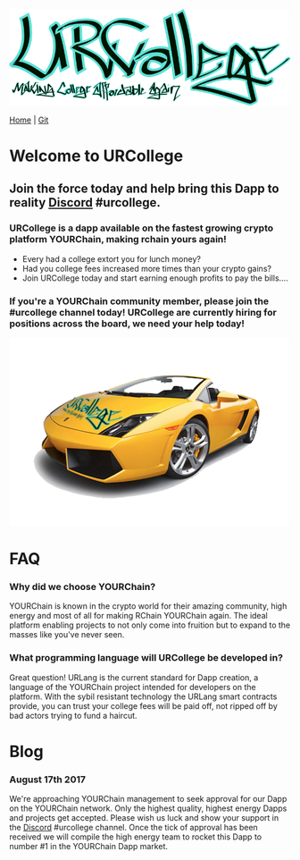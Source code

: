 ![Image](/urcollege1.png) 

[Home](https://urcollege.github.io/urcollege/)   |   [Git](https://github.com/URCOLLEGE/urcollege)

# Welcome to URCollege

## Join the force today and help bring this Dapp to reality [Discord](https://discord.gg/uFf7dx2) #urcollege.
### URCollege is a dapp available on the fastest growing crypto platform YOURChain, making rchain yours again!

- Every had a college extort you for lunch money?
- Had you college fees increased more times than your crypto gains?
- Join URCollege today and start earning enough profits to pay the bills....


### If you're a YOURChain community member, please join the #urcollege channel today! URCollege are currently hiring for positions across the board, we need your help today!


![Image](/lambo.png) 

# FAQ
### Why did we choose YOURChain?
YOURChain is known in the crypto world for their amazing community, high energy and most of all for making RChain YOURChain again. The ideal platform enabling projects to not only come into fruition but to expand to the masses like you've never seen.

### What programming language will URCollege be developed in?
Great question! URLang is the current standard for Dapp creation, a language of the YOURChain project intended for developers on the platform. With the sybil resistant technology the URLang smart contracts provide, you can trust your college fees will be paid off, not ripped off by bad actors trying to fund a haircut.

# Blog

### August 17th 2017
We're approaching YOURChain management to seek approval for our Dapp on the YOURChain network. Only the highest quality, highest energy Dapps and projects get accepted. Please wish us luck and show your support in the [Discord](https://discord.gg/uFf7dx2) #urcollege channel. Once the tick of approval has been received we will compile the high energy team to rocket this Dapp to number #1 in the YOURChain Dapp market.

